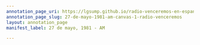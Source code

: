 ```yaml
---
annotation_page_uri: https://lgsump.github.io/radio-venceremos-en-espanol/annotations/27-de-mayo-1981-am-canvas-1-radio-venceremos.json
annotation_page_slug: 27-de-mayo-1981-am-canvas-1-radio-venceremos
layout: annotation_page
manifest_label: 27 de mayo, 1981 - AM

---
```

